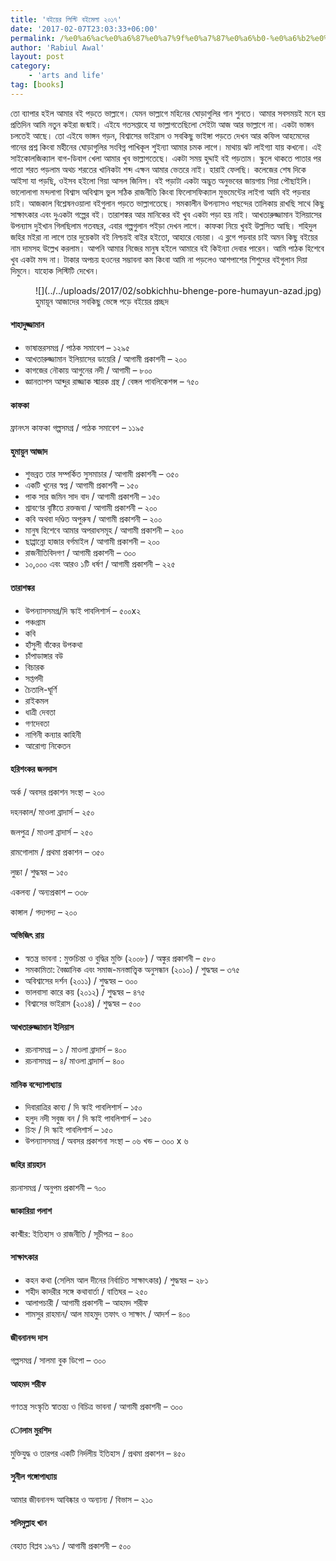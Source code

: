 ```yaml
---
title: 'বইয়ের লিস্টি বইমেলা ২০১৭'
date: '2017-02-07T23:03:33+06:00'
permalink: /%e0%a6%ac%e0%a6%87%e0%a7%9f%e0%a7%87%e0%a6%b0-%e0%a6%b2%e0%a6%bf%e0%a6%b8%e0%a7%8d%e0%a6%9f%e0%a6%bf-%e0%a6%ac%e0%a6%87%e0%a6%ae%e0%a7%87%e0%a6%b2%e0%a6%be-%e0%a6%ab%e0%a7%87%e0%a6%ac%e0%a7%8d
author: 'Rabiul Awal'
layout: post
category:
    - 'arts and life'
tag: [books]
---
```

তো ব্যাপার হইল আমার বই পড়তে ভাল্লাগে। যেমন ভাল্লাগে মহিনের ঘোড়াগুলির গান শুনতে। আমার সবসময়ই মনে হয় প্রতিদিন আমি নতুন কইরা জন্মাই। এইযে গতসপ্তাহে যা ভাল্লাগতেছিলো সেইটা আজ আর ভাল্লাগে না। একটা ভাঙ্গন চলতেই আছে। তো এইযে ভাঙ্গন গড়ন, বিশ্বাসের ভাইরাস ও সবকিছু ভাইঙ্গা পড়তে দেখন আর কফিল আহমেদের গানের প্রশ্ন কিংবা মহীনের ঘোড়াগুলির সংবিগ্ন পাখিকূল শুইন্যা আমার চমক লাগে। মাথায় ঝট লাইগ্যা যায় কখনো। এই সাইকোলজিক্যাল বাগ-ডিবাগ খেলা আমার খুব ভাল্লাগতেছে। একটা সময় হুদ্দাই বই পড়তাম। স্কুলে থাকতে পাতার পর পাতা শরত পড়লাম অথচ শরতের খানিকটা শব্দ এক্ষন আমার ভেতরে নাই। হারাই ফেলছি। কলেজের শেষ দিকে আইসা যা পড়ছি, ওইসব হইলো গিয়া আসল জিনিস। বই পড়াটা একটা অদ্ভুত অনুভবের জায়গায় গিয়া পৌছাইলি। ভালোলাগা মন্দলাগা বিশ্বাস অবিশ্বাস ভুল সঠিক রাজনীতি কিংবা ফিলোসফিক্যাল মুভমেন্টের লাইগা আমি বই পড়বার চাই। আজকাল বিশ্লেষনওয়ালা বইগুলান পড়তে ভাল্লাগতেছে। সমকালীন উপন্যাসও পছন্দের তালিকায় রাখছি সাথে কিছু সাক্ষাৎকার এবং দুএকটা গল্পের বই। তারাশঙ্কর আর মানিকের বই খুব একটা পড়া হয় নাই। আখতারুজ্জামান ইলিয়াসের উপন্যাস দুইখান গিলছিলাম গতবছর, এবার গল্পগুলান পইড়া দেখন লাগে। কাফকা নিয়ে খুবই উল্লসিত আছি। শহিদুল জহির মইরা না লাগে তার দুয়েকটা বই নিশ্চয়ই বাইর হইতো, আহারে বেচারা। এ ব্লগে পড়বার চাই অমন কিছু বইয়ের নাম দামসহ উল্লেখ করলাম। আপনি আমার নিজের মানুষ হইলে আমারে বই কিইন্যা দেবার পারেন। আমি পাঠক হিশেবে খুব একটা মন্দ না। টাকার অপচয় হওনের সম্ভাবনা কম কিংবা আমি না পড়লেও আশপাশের শিশুদের বইগুলান দিয়া দিমুনে। যাহোক লিস্টিটি দেখেন।

<figure aria-describedby="caption-attachment-703" class="wp-caption alignnone" id="attachment_703" style="width: 1200px">![](../../uploads/2017/02/sobkichhu-bhenge-pore-humayun-azad.jpg)<figcaption class="wp-caption-text" id="caption-attachment-703">হুমায়ূন আজাদের সবকিছু ভেঙ্গে পড়ে বইয়ের প্রচ্ছদ</figcaption></figure>

#### শাহাদুজ্জামান

- ভাষান্তরসমগ্র / পাঠক সমাবেশ – ১২৯৫
- আখতারুজ্জামান ইলিয়াসের ডায়েরি / আগামী প্রকাশনী – ২০০
- কাগজের নৌকায় আগুনের নদী / আগামী – ৮০০
- জ্ঞানতাপস আব্দুর রাজ্জাক স্মারক গ্রন্থ / বেঙ্গল পাবলিকেশন্স – ৭৫০

#### কাফকা

ফ্রানৎস কাফকা গল্পসমগ্র / পাঠক সমাবেশ – ১১৯৫

#### হুমায়ুন আজাদ

- শুভব্রত তার সম্পর্কিত সুসমাচার / আগামী প্রকাশনী – ৩৫০
- একটি খুনের স্বপ্ন / আগামী প্রকাশনী – ১৫০
- পাক সার জমিন সাদ বাদ / আগামী প্রকাশনী – ১৫০
- শ্রাবণের বৃষ্টিতে রক্তজবা / আগামী প্রকাশনী – ২০০
- কবি অথবা দণ্ডিত অপুরুষ / আগামী প্রকাশনী – ২০০
- মানুষ হিশেবে আমার অপরাধসমূহ / আগামী প্রকাশনী – ২০০
- ছাপ্পান্নো হাজার বর্গমাইল / আগামী প্রকাশনী – ২০০
- রাজনীতিবিদগণ / আগামী প্রকাশনী – ৩০০
- ১০,০০০ এবং আরও ১টি ধর্ষণ / আগামী প্রকাশনী – ২২৫

#### তারাশঙ্কর

- উপন্যাসসমগ্র/দি স্কাই পাবলিশার্স – ৫০০x২
- পঞ্চগ্রাম
- কবি
- হাঁসুলী বাঁকের উপকথা
- চাঁপাডাঙ্গার বউ
- বিচারক
- সপ্তপদী
- চৈতালি-ঘূর্ণি
- রাইকমল
- ধাত্রী দেবতা
- গণদেবতা
- নাগিনী কন্যার কাহিনী
- আরোগ্য নিকেতন

#### হরিশংকর জলদাস

অর্ক / অবসর প্রকাশন সংস্থা – ২০০

দহনকাল/ মাওলা ব্রাদার্স – ২৫০

জলপুত্র / মাওলা ব্রাদার্স – ২৫০

রামগোলাম / প্রথমা প্রকাশন – ৩৫০

লুচ্চা / শুদ্ধস্বর – ১৫০

একলব্য / অন্যপ্রকাশ – ৩৩৮

কাঙ্গাল / গদ্যপদ্য – ২০০

#### অভিজিৎ রায়
- স্বতন্ত্র ভাবনা : মুক্তচিন্তা ও বুদ্ধির মুক্তি (২০০৮) / অঙ্কুর প্রকাশনী – ৫৮০
- সমকামিতা: বৈজ্ঞানিক এবং সমাজ-মনস্তাত্ত্বিক অনুসন্ধান (২০১০) / শুদ্ধস্বর – ৩৭৫
- অবিশ্বাসের দর্শন (২০১১) / শুদ্ধস্বর – ৩০০
- ভালবাসা কারে কয় (২০১২) / শুদ্ধস্বর – ৪৭৫
- বিশ্বাসের ভাইরাস (২০১৪) / শুদ্ধস্বর – ৫০০

#### আখতারুজ্জামান ইলিয়াস
- রচনাসমগ্র – ১ / মাওলা ব্রাদার্স – ৪০০
- রচনাসমগ্র – ৪/ মাওলা ব্রাদার্স – ৪০০

#### মানিক বন্দ্যোপাধ্যায়
- দিবারাত্রির কাব্য / দি স্কাই পাবলিশার্স – ১৫০
- হলুদ নদী সবুজ বন / দি স্কাই পাবলিশার্স – ১৫০
- চিহ্ন / দি স্কাই পাবলিশার্স – ১৫০
- উপন্যাসসমগ্র / অবসর প্রকাশনা সংস্থা – ০৬ খন্ড – ৩০০ x ৬

#### জহির রায়হান

রচনাসমগ্র / অনুপম প্রকাশনী – ৭০০

#### জাকারিয়া পলাশ

কাশ্মীর: ইতিহাস ও রাজনীতি / সূচীপত্র – ৪০০

#### সাক্ষাৎকার
- কহন কথা (সেলিম আল দীনের নির্বাচিত সাক্ষাৎকার) / শুদ্ধস্বর – ২৮১
- শহীদ কাদরীর সঙ্গে কথাবার্তা / বাতিঘর – ২৫০
- আলাপচারী / আগামী প্রকাশনী – আহমদ শরীফ
- শামসুর রাহমান/ আল মাহমুদ তফাৎ ও সাক্ষাৎ / আদর্শ – ৪০০

#### জীবনানন্দ দাস

গল্পসমগ্র / সালমা বুক ডিপো – ৩০০

#### আহমদ শরীফ

গণতন্ত্র সংস্কৃতি স্বাতন্ত্য ও বিচিত্র ভাবনা / আগামী প্রকাশনী – ৩০০

#### োলাম মুরশিদ

মুক্তিযুদ্ধ ও তারপর একটি নির্দলীয় ইতিহাস / প্রথমা প্রকাশন – ৪৫০

#### সুনীল গঙ্গোপাধ্যায়

আমার জীবনানন্দ আবিষ্কার ও অন্যান্য / বিভাস – ২১০

#### সলিমুল্লাহ খান

 বেহাত বিপ্লব ১৯৭১ / আগামী প্রকাশনী – ৫০০
